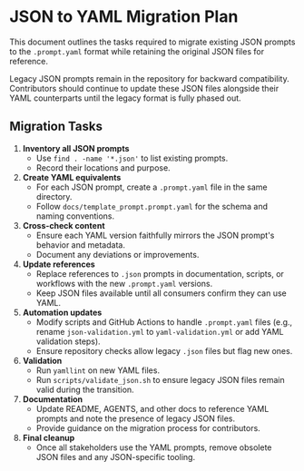 # JSON to YAML Migration Plan

This document outlines the tasks required to migrate existing JSON prompts to the `.prompt.yaml` format while retaining the original JSON files for reference.

Legacy JSON prompts remain in the repository for backward compatibility. Contributors
should continue to update these JSON files alongside their YAML counterparts until
the legacy format is fully phased out.

## Migration Tasks

1. **Inventory all JSON prompts**
   - Use `find . -name '*.json'` to list existing prompts.
   - Record their locations and purpose.
2. **Create YAML equivalents**
   - For each JSON prompt, create a `.prompt.yaml` file in the same directory.
   - Follow `docs/template_prompt.prompt.yaml` for the schema and naming conventions.
3. **Cross-check content**
   - Ensure each YAML version faithfully mirrors the JSON prompt's behavior and metadata.
   - Document any deviations or improvements.
4. **Update references**
   - Replace references to `.json` prompts in documentation, scripts, or workflows with the new `.prompt.yaml` versions.
   - Keep JSON files available until all consumers confirm they can use YAML.
5. **Automation updates**
   - Modify scripts and GitHub Actions to handle `.prompt.yaml` files (e.g., rename `json-validation.yml` to `yaml-validation.yml` or add YAML validation steps).
   - Ensure repository checks allow legacy `.json` files but flag new ones.
6. **Validation**
   - Run `yamllint` on new YAML files.
   - Run `scripts/validate_json.sh` to ensure legacy JSON files remain valid during the transition.
7. **Documentation**
   - Update README, AGENTS, and other docs to reference YAML prompts and note the presence of legacy JSON files.
   - Provide guidance on the migration process for contributors.
8. **Final cleanup**
   - Once all stakeholders use the YAML prompts, remove obsolete JSON files and any JSON-specific tooling.
